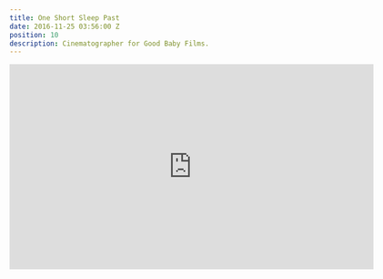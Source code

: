 ```yaml
---
title: One Short Sleep Past
date: 2016-11-25 03:56:00 Z
position: 10
description: Cinematographer for Good Baby Films.
---
```


<iframe src="https://player.vimeo.com/video/181811534" width="640" height="360" frameborder="0" webkitallowfullscreen mozallowfullscreen allowfullscreen></iframe>
